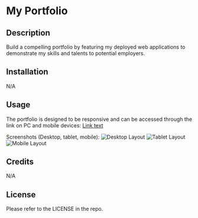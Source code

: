 # My Portfolio

## Description

Build a compelling portfolio by featuring my deployed web applications to demonstrate my skills and talents to potential employers.

## Installation

N/A

## Usage

The portfolio is designed to be responsive and can be accessed through the link on PC and mobile devices:
[Link text](https://adriwg.github.io/horiseon-landing-page/)

Screenshots (Desktop, tablet, mobile):
![Desktop Layout](https://adriwg.github.io/my-portfolio/assets/images/desktop-layout.png)
![Tablet Layout](https://adriwg.github.io/my-portfolio/assets/images/tablet-layout.png)
![Mobile Layout](https://adriwg.github.io/my-portfolio/assets/images/mobile-layout.png)

## Credits

N/A

## License

Please refer to the LICENSE in the repo.
